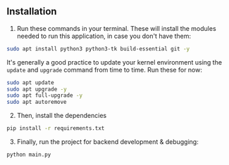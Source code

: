 ## Installation
1. Run these commands in your terminal. These will install the modules needed to run this application, in case you don't have them:
```bash
sudo apt install python3 python3-tk build-essential git -y
```

It's generally a good practice to update your kernel environment using the `update` and `upgrade` command from time to time. Run these for now:
```bash
sudo apt update
sudo apt upgrade -y
sudo apt full-upgrade -y
sudo apt autoremove
```

2. Then, install the dependencies
```bash
pip install -r requirements.txt
```

3. Finally, run the project for backend development & debugging:
```bash
python main.py
```
